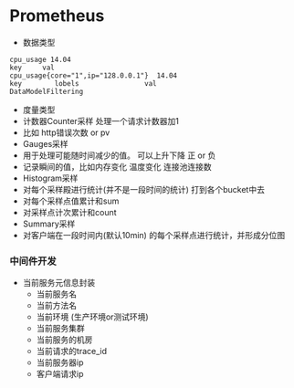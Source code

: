 Prometheus
===
- 数据类型
```
cpu_usage 14.04
key     val
cpu_usage{core="1",ip="128.0.0.1"}  14.04
key        lobels                val
DataModelFiltering
```
- 度量类型
- 计数器Counter采样 处理一个请求计数器加1
- 比如 http错误次数 or pv
- Gauges采样
- 用于处理可能随时间减少的值。 可以上升下降 正 or 负
- 记录瞬间的值，比如内存变化 温度变化 连接池连接数
- Histogram采样
- 对每个采样殿进行统计(并不是一段时间的统计) 打到各个bucket中去
- 对每个采样点值累计和sum
- 对采样点计次累计和count
- Summary采样
- 对客户端在一段时间内(默认10min) 的每个采样点进行统计，并形成分位图

### 中间件开发
- 当前服务元信息封装
    - 当前服务名
    - 当前方法名
    - 当前环境 (生产环境or测试环境)
    - 当前服务集群
    - 当前服务的机房
    - 当前请求的trace_id
    - 当前服务器ip
    - 客户端请求ip
